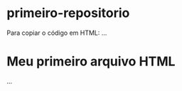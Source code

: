# primeiro-repositorio

Para copiar o código em HTML:
...
<html>
  <h1>Meu primeiro arquivo HTML</h1>
  <html1>
    ...
